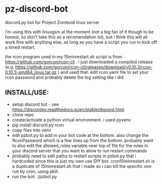# pz-discord-bot
discord.py bot for Project Zomboid linux server

i'm using this with linuxgsm at the moment (not a big fan of it though to be honest, so don't take this as a recomendation lol), but i think this will all work fine with anything else, as long as you have a script you run to kick off a timed restart.

the rcon program used in my 15minrestart.sh script is from https://github.com/gorcon/rcon-cli . i just downloaded a compiled release (e.g. https://github.com/gorcon/rcon-cli/releases/download/v0.10.3/rcon-0.10.3-amd64_linux.tar.gz ) and used that. edit rcon.yaml file to set your rcon password and probably delete the log setting like i did

## INSTALL/USE:
* setup discord bot - see https://discordpy.readthedocs.io/en/stable/discord.html
* clone repo
* create/activate a python virtual environment. i used pyvenv
* pip install discord.py rcon
* copy files into venv
* edit pzbot.py to add in your bot code at the bottom. also change the RconPassword which is a few lines up from the bottom. probably want to also edit the allowed_roles variable near top of file for the roles in your discord server that you want to allow to run restart commands
* probably need to edit paths to restart scripts in pzbot.py that i hardcoded since this is just my own use DIY bot. cron15minrestart.sh is a duplicate of 15minrestart.sh that i made so i can kill the specific one run by cron, using pkill.
* run the bot: ./pzbot.py
